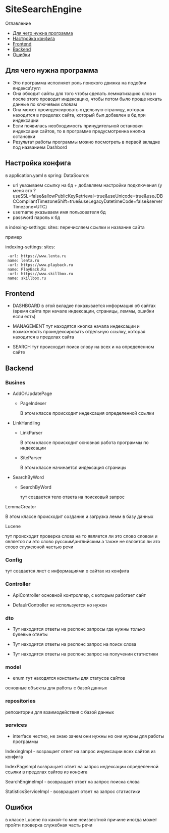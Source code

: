 # SiteSearchEngine
Оглавление
- [Для чего нужна программа](#для-чего-нужна-программа)
- [Настройка конфига](#настройка-конфига)
- [Frontend](#Frontend)
- [Backend](#Backend)
- [Ошибки](#ошибки)

## Для чего нужна программа

 - Это программа исполняет роль поиского движка на подобии яндекса\гугл 
 - Она обходит сайты для того чтобы сделать лемматизацию слов и после этого проводит индексацию, чтобы потом было проще искать данные по ключевым словам
 - Она может проиндексировать отдельную страницу, которая находится в пределах сайта, который был добавлен в бд при индексации 
 - Если появилась необходимость принудительной остановки индексации сайтов, то в программе предусмотренна кнопка остановки
 - Результат работы программы можно посмотреть в первой вкладке под названием Dashbord

## Настройка конфига

в application.yaml в 
spring:
  DataSource:
  - url указываем ссылку на бд + добавляем настройки подключения
    (у меня это ?useSSL=false&allowPublicKeyRetrieval=true&useUnicode=true&useJDBCCompliantTimezoneShift=true&useLegacyDatetimeCode=false&serverTimezone=UTC)
  - username указываем имя пользователя бд
  - password пароль к бд

в 
 indexing-settings:
     sites:
     перечисляем ссылки и название сайта

   пример
   
 indexing-settings:
     sites:
     
     -url: https://www.lenta.ru
     name: lenta.ru    
     -url: https://www.playback.ru
     name: PlayBack.Ru    
     -url: https://www.skillbox.ru
     name: skillbox.ru
     
## Frontend

 - DASHBOARD в этой вкладке показывается информация об сайтах (время сайта при начале индексации, страницы, леммы, ошибки если есть)  

 - MANAGEMENT тут находятся кнопка начала индексации и возможность проиндексировать отдельную ссылку, которая находится в пределах сайта

 - SEARCH тут происходит поиск слову на всех и на определенном сайте

## Backend

### Busines

 - AddOrUpdatePage
   
   - PageIndexer

     В этом классе происходит индексация определенной ссылки
     
 - LinkHandling
   
   - LinkParser
     
     В этом классе происходит основная работа программы по индексации

     
   - SiteParser
  
     В этом классе начинается индексация страницы

     
 - SearchByWord
   - SearchByWord
  
     тут создается тело ответа на поисковый запрос

     
LemmaCreator 

  В этом классе происходит создание и загрузка лемм в базу данных


Lucene

  тут происходит проверка слова на то является ли это слово словом и является ли это слово русским\английским а также не является ли это слово служеюной частью речи

### Config

тут создается лист с информациями о сайтах из конфига 

### Controller

- ApiController основной контроллер, с которым работает сайт
  
- DefaulrController не используется но нужен

### dto

- Тут находится ответы на респонс запросы где нужны только булевые ответы
  
- Тут находится ответы на респонс запрос на поиск слова
  
- Тут находится ответы на респонс запрос на получении статистики

### model

- enum
  тут находятся константы для статусов сайтов

основные объекты для работы с базой данных

### repositories

репозитории для взаимодействия с базой данных

### services

- interface честно, не знаю зачем они нужны но они нужны для работы программы
  
IndexingImpl - возращает ответ на запрос индексации всех сайтов из конфига

IndexPageImpl возвращает ответ на запрос индексации определенной ссылки в пределах сайтов из конфига

SearchEngineImpl - возвращает ответ на запрос поиска слова 

StatisticsServiceImpl - возвращает ответ на запрос статистики

## Ошибки

в классе Lucene по какой-то мне неизвестной причине иногда может пройти проверка служебная часть речи 
